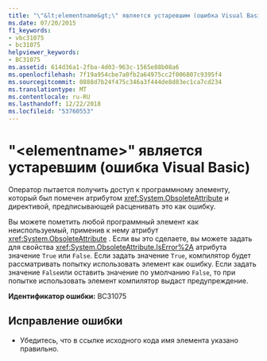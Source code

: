 ```yaml
---
title: "\"&lt;elementname&gt;\" является устаревшим (ошибка Visual Basic)"
ms.date: 07/20/2015
f1_keywords:
- vbc31075
- bc31075
helpviewer_keywords:
- BC31075
ms.assetid: 614d36a1-2fba-4d03-963c-1565e88b08a6
ms.openlocfilehash: 7f19a954cbe7a0fb2a64975cc2f006807c9395f4
ms.sourcegitcommit: 0888d7b24f475c346a3f444de8d83ec1ca7cd234
ms.translationtype: MT
ms.contentlocale: ru-RU
ms.lasthandoff: 12/22/2018
ms.locfileid: "53760553"
---
```

# <a name="ltelementnamegt-is-obsolete-visual-basic-error"></a>"&lt;elementname&gt;" является устаревшим (ошибка Visual Basic)
Оператор пытается получить доступ к программному элементу, который был помечен атрибутом <xref:System.ObsoleteAttribute> и директивой, предписывающей расценивать это как ошибку.  
  
 Вы можете пометить любой программный элемент как неиспользуемый, применив к нему атрибут <xref:System.ObsoleteAttribute> . Если вы это сделаете, вы можете задать для свойства <xref:System.ObsoleteAttribute.IsError%2A> атрибута значение `True` или `False`. Если задать значение `True`, компилятор будет рассматривать попытку использовать элемент как ошибку. Если задать значение `False`или оставить значение по умолчанию `False`, то при попытке использовать элемент компилятор выдаст предупреждение.  
  
 **Идентификатор ошибки:** BC31075  
  
## <a name="to-correct-this-error"></a>Исправление ошибки  
  
-   Убедитесь, что в ссылке исходного кода имя элемента указано правильно.
